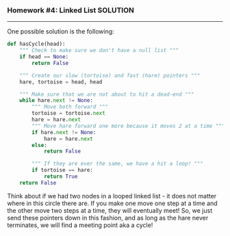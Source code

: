 ### Homework #4: Linked List SOLUTION
___

One possible solution is the following:

```python
def hasCycle(head):
    """ Check to make sure we don't have a null list """
    if head == None:
        return False

    """ Create our slow (tortoise) and fast (hare) pointers """
    hare, tortoise = head, head

    """ Make sure that we are not about to hit a dead-end """
    while hare.next != None:
        """ Move both forward """
        tortoise = tortoise.next
        hare = hare.next
        """ Move hare forward one more because it moves 2 at a time """
        if hare.next != None:
            hare = hare.next
        else:
            return False

        """ If they are ever the same, we have a hit a loop! """
        if tortoise == hare:
            return True
    return False
```

Think about if we had two nodes in a looped linked list - it does not matter where in this circle there are. If you make one move one step at a time and the other move two steps at a time, they will eventually meet! So, we just send these pointers down in this fashion, and as long as the hare never terminates, we will find a meeting point aka a cycle!